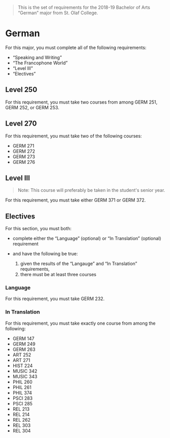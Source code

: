 > This is the set of requirements for the 2018-19 Bachelor of Arts “German” major from St. Olaf College.

# German
For this major, you must complete all of the following requirements:

- “Speaking and Writing”
- “The Francophone World”
- “Level III”
- “Electives”

## Level 250
For this requirement, you must take two courses from among GERM 251, GERM 252, or GERM 253.


## Level 270
For this requirement, you must take two of the following courses:

- GERM 271
- GERM 272
- GERM 273
- GERM 276


## Level III
> Note: This course will preferably be taken in the student's senior year.

For this requirement, you must take either GERM 371 or GERM 372.


## Electives
For this section, you must both:

- complete either the “Language” (optional) or “In Translation” (optional) requirement

- and have the following be true:
    1. given the results of the “Langauge” and “In Translation” requirements,
    2. there must be at least three courses

### Language
For this requirement, you must take GERM 232.

### In Translation
For this requirement, you must take exactly one course from among the following:

- GERM 147
- GERM 249
- GERM 263
- ART 252
- ART 271
- HIST 224
- MUSIC 342
- MUSIC 343
- PHIL 260
- PHIL 261
- PHIL 374
- PSCI 283
- PSCI 285
- REL 213
- REL 214
- REL 262
- REL 303
- REL 304


